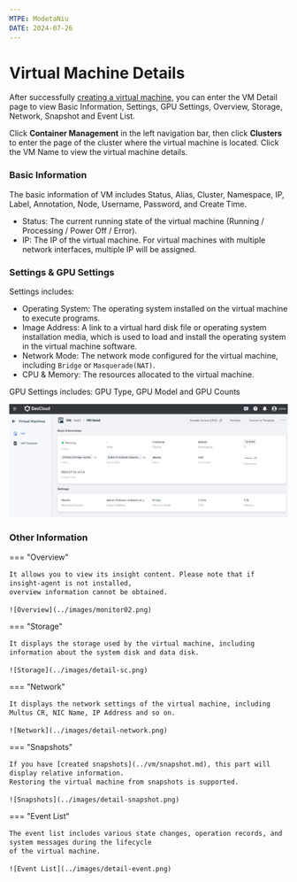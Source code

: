 ```yaml
---
MTPE: ModetaNiu
DATE: 2024-07-26
---
```


# Virtual Machine Details

After successfully [creating a virtual machine](../quickstart/index.md), you can enter the VM Detail page to view 
Basic Information, Settings, GPU Settings, Overview, Storage, Network, Snapshot and Event List.

Click __Container Management__ in the left navigation bar, then click __Clusters__ to enter the page of the cluster 
where the virtual machine is located. Click the VM Name to view the virtual machine details.

### Basic Information

The basic information of VM includes Status, Alias, Cluster, Namespace, IP, Label, Annotation, Node, Username, Password, and Create Time.

- Status: The current running state of the virtual machine (Running / Processing / Power Off / Error).
- IP: The IP of the virtual machine. For virtual machines with multiple network interfaces, multiple IP will be assigned.

### Settings & GPU Settings

Settings includes:

- Operating System: The operating system installed on the virtual machine to execute programs.
- Image Address: A link to a virtual hard disk file or operating system installation media, which is used to 
  load and install the operating system in the virtual machine software.
- Network Mode: The network mode configured for the virtual machine, including `Bridge` or `Masquerade(NAT)`.
- CPU & Memory: The resources allocated to the virtual machine.

GPU Settings includes: GPU Type, GPU Model and GPU Counts

![VM Detail](../images/detail01.png)

### Other Information

=== "Overview"

    It allows you to view its insight content. Please note that if insight-agent is not installed, 
    overview information cannot be obtained.

    ![Overview](../images/monitor02.png)

=== "Storage"

    It displays the storage used by the virtual machine, including information about the system disk and data disk.

    ![Storage](../images/detail-sc.png)

=== "Network"

    It displays the network settings of the virtual machine, including Multus CR, NIC Name, IP Address and so on.

    ![Network](../images/detail-network.png)

=== "Snapshots"

    If you have [created snapshots](../vm/snapshot.md), this part will display relative information. 
    Restoring the virtual machine from snapshots is supported.

    ![Snapshots](../images/detail-snapshot.png)

=== "Event List"

    The event list includes various state changes, operation records, and system messages during the lifecycle 
    of the virtual machine.

    ![Event List](../images/detail-event.png)
